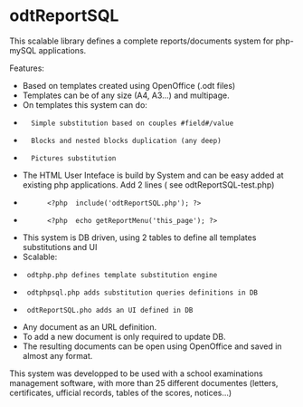 # odtReportSQL
This scalable library defines a complete reports/documents system  for php-mySQL applications.

Features:
-  Based on templates created using OpenOffice (.odt files)
-  Templates can be of any size (A4, A3...) and multipage.
-  On templates this system can do:
*       Simple substitution based on couples #field#/value
*       Blocks and nested blocks duplication (any deep)
*       Pictures substitution
-  The HTML User Inteface is build by System and can be easy added at existing php applications. Add 2 lines ( see odtReportSQL-test.php)
*           <?php  include('odtReportSQL.php'); ?>
*           <?php  echo getReportMenu('this_page'); ?>
-  This system is DB driven, using 2 tables to define all templates substitutions and UI
-  Scalable:
*      odtphp.php defines template substitution engine
*      odtphpsql.php adds substitution queries definitions in DB
*      odtReportSQL.pho adds an UI defined in DB
-  Any document as an URL definition.
-  To add a new document is only required to update DB.
-  The resulting documents can be open using OpenOffice and saved in almost any format.
 
This system was developped to be used with a school examinations management software, with more than 25 different documentes (letters, certificates, ufficial records, tables of the scores, notices...) 
